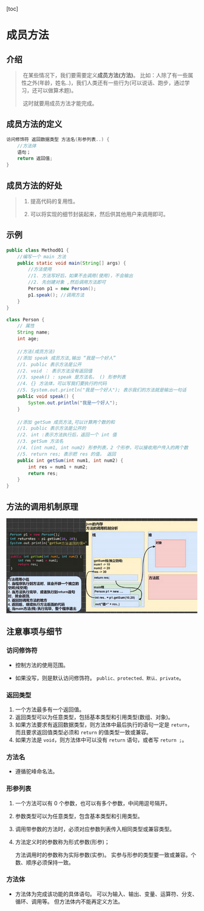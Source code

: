 [toc]

# 成员方法

## 介绍

> ​	在某些情况下，我们要需要定义**成员方法(方法)**。
> ​	比如：人除了有一些属性之外(年龄，姓名..)，我们人类还有一些行为(可以说话、跑步，通过学习，还可以做算术题)。
>
> ​	这时就要用成员方法才能完成。

## 成员方法的定义

```java
访问修饰符 返回数据类型 方法名(形参列表..) {
    //方法体 
    语句； 
    return 返回值; 
}
```

## 成员方法的好处

> 1) 提高代码的复用性。
>
> 2) 可以将实现的细节封装起来，然后供其他用户来调用即可。

## 示例

~~~java
public class Method01 { 
    //编写一个 main 方法 
    public static void main(String[] args) { 
        //方法使用 
        //1. 方法写好后，如果不去调用(使用)，不会输出 
        //2. 先创建对象 ,然后调用方法即可 
        Person p1 = new Person(); 
        p1.speak(); //调用方法 
    } 
}
~~~

~~~java
class Person { 
    // 属性
    String name; 
    int age; 
    
    //方法(成员方法) 
    //添加 speak 成员方法,输出 “我是一个好人” 
    //1. public 表示方法是公开 
    //2. void ： 表示方法没有返回值 
    //3. speak() : speak 是方法名， () 形参列表 
    //4. {} 方法体，可以写我们要执行的代码 
    //5. System.out.println("我是一个好人"); 表示我们的方法就是输出一句话 
    public void speak() { 
        System.out.println("我是一个好人"); 
    }
    
    //添加 getSum 成员方法,可以计算两个数的和
    //1. public 表示方法是公开的 
    //2. int :表示方法执行后，返回一个 int 值 
    //3. getSum 方法名 
    //4. (int num1, int num2) 形参列表，2 个形参，可以接收用户传入的两个数 
    //5. return res; 表示把 res 的值， 返回 
    public int getSum(int num1, int num2) {
        int res = num1 + num2; 
        return res; 
    } 
}
~~~

## 方法的调用机制原理

![](../img/method01.png)

## 注意事项与细节

### 访问修饰符

- 控制方法的使用范围。

- 如果没写，则是默认访问修饰符。
    	`public、protected、默认、private`。

### 返回类型

1. 一个方法最多有一个返回值。
2. 返回类型可以为任意类型，包括基本类型和引用类型(数组、对象)。
3. 如果方法要求有返回数据类型，则方法体中最后执行的语句一定是 `return`，而且要求返回值类型必须和 `return` 的值类型一致或兼容。
4. 如果方法是 `void`，则方法体中可以没有 `return` 语句，或者写 `return ;`。

### 方法名

- 遵循驼峰命名法。

### 形参列表

1. 一个方法可以有 0 个参数，也可以有多个参数，中间用逗号隔开。

2. 参数类型可以为任意类型，包含基本类型和引用类型。

3. 调用带参数的方法时，必须对应参数列表传入相同类型或兼容类型。

4. 方法定义时的参数称为形式参数(形参)；

    方法调用时的参数称为实际参数(实参)。
    实参与形参的类型要一致或兼容。个数、顺序必须保持一致。

### 方法体

- 方法体为完成该功能的具体语句。
    可以为输入、输出、变量、运算符、分支、循环、调用等。
    但方法体内不能再定义方法。
